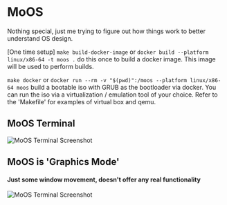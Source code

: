 # MoOS

Nothing special, just me trying to figure out how things work to better understand OS design. 

[One time setup] ```make build-docker-image``` or ```docker build --platform linux/x86-64 -t moos .``` do this once to build a docker image. This image will be used to perform builds.

```make docker``` or ```docker run --rm -v "$(pwd)":/moos --platform linux/x86-64 moos``` build a bootable iso with GRUB as the bootloader via docker. You can run the iso via a virtualization / emulation tool of your choice. Refer to the 'Makefile' for examples of virtual box and qemu.

## MoOS Terminal
![MoOS Terminal Screenshot](https://envy.blob.core.windows.net/moos/moosterminal2.gif)

## MoOS is 'Graphics Mode'
#### Just some window movement, doesn't offer any real functionality

![MoOS Terminal Screenshot](https://envy.blob.core.windows.net/moos/moosgfx2.gif)
